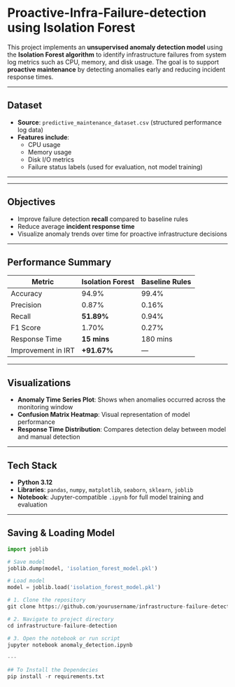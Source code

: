 # Proactive-Infra-Failure-detection using Isolation Forest

This project implements an **unsupervised anomaly detection model** using the **Isolation Forest algorithm** to identify infrastructure failures from system log metrics such as CPU, memory, and disk usage. The goal is to support **proactive maintenance** by detecting anomalies early and reducing incident response times.

---

##  Dataset

- **Source**: `predictive_maintenance_dataset.csv` (structured performance log data)
- **Features include**:  
  - CPU usage  
  - Memory usage  
  - Disk I/O metrics  
  - Failure status labels (used for evaluation, not model training)

---

---

##  Objectives

-  Improve failure detection **recall** compared to baseline rules
-  Reduce average **incident response time**
-  Visualize anomaly trends over time for proactive infrastructure decisions

---

##  Performance Summary

| Metric                | Isolation Forest | Baseline Rules |
|-----------------------|------------------|----------------|
| Accuracy              | 94.9%            | 99.4%          |
| Precision             | 0.87%            | 0.16%          |
| Recall                | **51.89%**       | 0.94%          |
| F1 Score              | 1.70%            | 0.27%          |
| Response Time         | **15 mins**      | 180 mins       |
| Improvement in IRT    | **+91.67%**      | —              |

---

##  Visualizations

- **Anomaly Time Series Plot**: Shows when anomalies occurred across the monitoring window  
- **Confusion Matrix Heatmap**: Visual representation of model performance  
- **Response Time Distribution**: Compares detection delay between model and manual detection

---

##  Tech Stack

- **Python 3.12**
- **Libraries**: `pandas`, `numpy`, `matplotlib`, `seaborn`, `sklearn`, `joblib`
- **Notebook**: Jupyter-compatible `.ipynb` for full model training and evaluation

---

##  Saving & Loading Model

```python
import joblib

# Save model
joblib.dump(model, 'isolation_forest_model.pkl')

# Load model
model = joblib.load('isolation_forest_model.pkl')

# 1. Clone the repository
git clone https://github.com/yourusername/infrastructure-failure-detection.git

# 2. Navigate to project directory
cd infrastructure-failure-detection

# 3. Open the notebook or run script
jupyter notebook anomaly_detection.ipynb

---

## To Install the Dependecies
pip install -r requirements.txt





